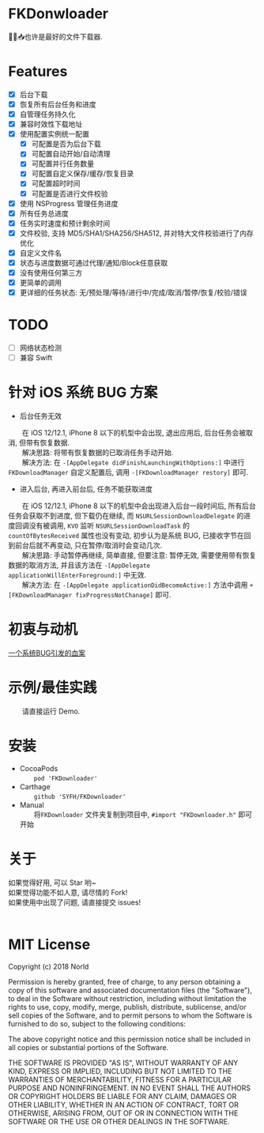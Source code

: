 # FKDonwloader 
👍🏻📥也许是最好的文件下载器.

# Features
* [x] 后台下载
* [x] 恢复所有后台任务和进度
* [x] 自管理任务持久化
* [x] 兼容时效性下载地址
* [x] 使用配置实例统一配置
    * [x] 可配置是否为后台下载
    * [x] 可配置自动开始/自动清理
    * [x] 可配置并行任务数量
    * [x] 可配置自定义保存/缓存/恢复目录
    * [x] 可配置超时时间
    * [x] 可配置是否进行文件校验
* [x] 使用 NSProgress 管理任务进度
* [x] 所有任务总进度
* [x] 任务实时速度和预计剩余时间
* [x] 文件校验, 支持 MD5/SHA1/SHA256/SHA512, 并对特大文件校验进行了内存优化
* [x] 自定义文件名
* [x] 状态与进度数据可通过代理/通知/Block任意获取
* [x] 没有使用任何第三方
* [x] 更简单的调用
* [x] 更详细的任务状态: 无/预处理/等待/进行中/完成/取消/暂停/恢复/校验/错误

# TODO
* [ ] 网络状态检测
* [ ] 兼容 Swift

# 针对 iOS 系统 BUG 方案
- 后台任务无效

　　在 iOS 12/12.1, iPhone 8 以下的机型中会出现, 退出应用后, 后台任务会被取消, 但带有恢复数据.  
　　解决思路: 将带有恢复数据的已取消任务手动开始.  
　　解决方法: 在 `-[AppDelegate didFinishLaunchingWithOptions:]` 中进行 `FKDownloadManager` 自定义配置后, 调用 `-[FKDownloadManager restory]` 即可.  

- 进入后台, 再进入前台后, 任务不能获取进度

　　在 iOS 12/12.1, iPhone 8 以下的机型中会出现进入后台一段时间后, 所有后台任务会获取不到进度, 但下载仍在继续, 而 `NSURLSessionDownloadDelegate` 的进度回调没有被调用, `KVO` 监听 `NSURLSessionDownloadTask` 的 `countOfBytesReceived` 属性也没有变动, 初步认为是系统 BUG, 已接收字节在回到前台后就不再变动, 只在暂停/取消时会变动几次.  
　　解决思路: 手动暂停再继续, 简单直接, 但要注意: 暂停无效, 需要使用带有恢复数据的取消方法, 并且该方法在 `-[AppDelegate applicationWillEnterForeground:]` 中无效.  
　　解决方法: 在 `-[AppDelegate applicationDidBecomeActive:]` 方法中调用 `+[FKDownloadManager fixProgressNotChanage]` 即可.  

# 初衷与动机
[一个系统BUG引发的血案](https://www.jianshu.com/p/72b5fe043141)

# 示例/最佳实践
　　请直接运行 Demo.
　　
# 安装
- CocoaPods  
　　`pod 'FKDownloader'`  
- Carthage  
　　`github 'SYFH/FKDownloader'`  
- Manual  
　　将`FKDownloader` 文件夹复制到项目中, `#import "FKDownloader.h"` 即可开始  

# 关于
如果觉得好用, 可以 Star 哟~  
如果觉得功能不如人意, 请尽情的 Fork!  
如果使用中出现了问题, 请直接提交 issues!  
　　

# MIT License

Copyright (c) 2018 Norld

Permission is hereby granted, free of charge, to any person obtaining a copy
of this software and associated documentation files (the "Software"), to deal
in the Software without restriction, including without limitation the rights
to use, copy, modify, merge, publish, distribute, sublicense, and/or sell
copies of the Software, and to permit persons to whom the Software is
furnished to do so, subject to the following conditions:

The above copyright notice and this permission notice shall be included in all
copies or substantial portions of the Software.

THE SOFTWARE IS PROVIDED "AS IS", WITHOUT WARRANTY OF ANY KIND, EXPRESS OR
IMPLIED, INCLUDING BUT NOT LIMITED TO THE WARRANTIES OF MERCHANTABILITY,
FITNESS FOR A PARTICULAR PURPOSE AND NONINFRINGEMENT. IN NO EVENT SHALL THE
AUTHORS OR COPYRIGHT HOLDERS BE LIABLE FOR ANY CLAIM, DAMAGES OR OTHER
LIABILITY, WHETHER IN AN ACTION OF CONTRACT, TORT OR OTHERWISE, ARISING FROM,
OUT OF OR IN CONNECTION WITH THE SOFTWARE OR THE USE OR OTHER DEALINGS IN THE
SOFTWARE.


